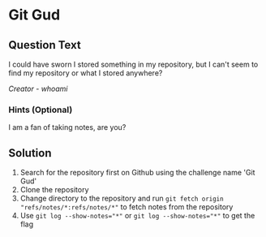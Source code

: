 # Git Gud

## Question Text

I could have sworn I stored something in my repository, but I can't seem to find my repository or what I stored anywhere?

*Creator - whoami*

### Hints (Optional)

I am a fan of taking notes, are you?


## Solution
1. Search for the repository first on Github using the challenge name 'Git Gud'
2. Clone the repository
3. Change directory to the repository and run `git fetch origin "refs/notes/*:refs/notes/*"` to fetch notes from the repository
4. Use `git log --show-notes="*"` or `git log --show-notes="*"` to get the flag
